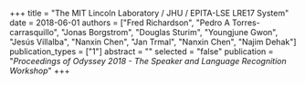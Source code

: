 +++
title = "The MIT Lincoln Laboratory / JHU / EPITA-LSE LRE17 System"
date = 2018-06-01
authors = ["Fred Richardson", "Pedro A Torres-carrasquillo", "Jonas Borgstrom", "Douglas Sturim", "Youngjune Gwon", "Jesús Villalba", "Nanxin Chen", "Jan Trmal", "Nanxin Chen", "Najim Dehak"]
publication_types = ["1"]
abstract = ""
selected = "false"
publication = "*Proceedings of Odyssey 2018 - The Speaker and Language Recognition Workshop*"
+++

